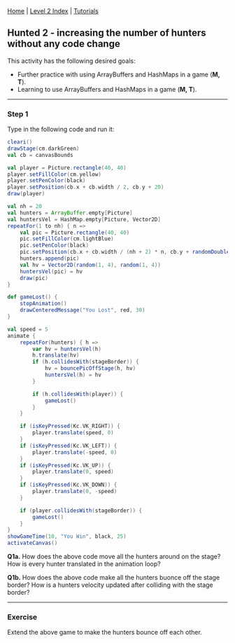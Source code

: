 <div class="nav">
  <a href="../../index.html">Home</a> | <a href="index.html">Level 2 Index</a> | <a href="../../tutorials-index.html">Tutorials</a>
</div>

## Hunted 2 - increasing the number of hunters without any code change

This activity has the following desired goals:
* Further practice with using ArrayBuffers and HashMaps in a game (**M, T**).
* Learning to use ArrayBuffers and HashMaps in a game (**M, T**).

---

### Step 1
Type in the following code and run it:

```scala
cleari()
drawStage(cm.darkGreen)
val cb = canvasBounds

val player = Picture.rectangle(40, 40)
player.setFillColor(cm.yellow)
player.setPenColor(black)
player.setPosition(cb.x + cb.width / 2, cb.y + 20)
draw(player)

val nh = 20
val hunters = ArrayBuffer.empty[Picture]
val huntersVel = HashMap.empty[Picture, Vector2D]
repeatFor(1 to nh) { n =>
    val pic = Picture.rectangle(40, 40)
    pic.setFillColor(cm.lightBlue)
    pic.setPenColor(black)
    pic.setPosition(cb.x + cb.width / (nh + 2) * n, cb.y + randomDouble(100, cb.height - 200))
    hunters.append(pic)
    val hv = Vector2D(random(1, 4), random(1, 4))
    huntersVel(pic) = hv
    draw(pic)
}

def gameLost() {
    stopAnimation()
    drawCenteredMessage("You Lost", red, 30)
}

val speed = 5
animate {
    repeatFor(hunters) { h =>
        var hv = huntersVel(h)
        h.translate(hv)
        if (h.collidesWith(stageBorder)) {
            hv = bouncePicOffStage(h, hv)
            huntersVel(h) = hv
        }

        if (h.collidesWith(player)) {
            gameLost()
        }
    }

    if (isKeyPressed(Kc.VK_RIGHT)) {
        player.translate(speed, 0)
    }
    if (isKeyPressed(Kc.VK_LEFT)) {
        player.translate(-speed, 0)
    }
    if (isKeyPressed(Kc.VK_UP)) {
        player.translate(0, speed)
    }
    if (isKeyPressed(Kc.VK_DOWN)) {
        player.translate(0, -speed)
    }

    if (player.collidesWith(stageBorder)) {
        gameLost()
    }
}
showGameTime(10, "You Win", black, 25)
activateCanvas()
```

**Q1a.** How does the above code move all the hunters around on the stage? How is every hunter translated in the animation loop?

**Q1b.** How does the above code make all the hunters buonce off the stage border? How is a hunters velocity updated after colliding with the stage border?

---

### Exercise

Extend the above game to make the hunters bounce off each other.
